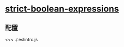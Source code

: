 # [strict-boolean-expressions](https://typescript-eslint.io/rules/strict-boolean-expressions)

## 配置

<<< ./.eslintrc.js
